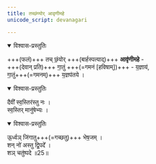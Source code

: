 ```yaml
---
title: तच्छंय्योर् आवृणीमहे
unicode_script: devanagari

---
```


<div class="js_include" url="/vedAH_yajuH/taittirIyam/brAhmaNam/sarva-prastutiH/3/5_iShTi-hautrAdi/11_shaMyu-vAkaH_tach_ChaMyoH"  newLevelForH1="5" includeTitle="false">

<details open><summary>विश्वास-प्रस्तुतिः</summary>

+++(फलं)+++ तच् छं॒योर् +++(बार्हस्पत्याद्)+++ **आवृ॑णीमहे** -  
+++(देवान् प्रति)+++ गा॒तुं +++(=गमनं [हविषाम्])+++ - य॒ज्ञाय॑,  
गा॒तुं+++(=गमनम्)+++ य॒ज्ञप॑तये ।
</details>

<details open><summary>विश्वास-प्रस्तुतिः</summary>

दैवी᳚ स्व॒स्तिर॑स्तु नः ।  
स्व॒स्तिर् मानु॑षेभ्यः ।
</details>

<details open><summary>विश्वास-प्रस्तुतिः</summary>

ऊ॒र्ध्वञ् जि॑गातु+++(=गच्छतु)+++ भेष॒जम् ।  
शन् नो॑ अस्तु द्वि॒पदे᳚ ।  
शञ् चतु॑ष्पदे ॥25॥
</details>
</div>  
